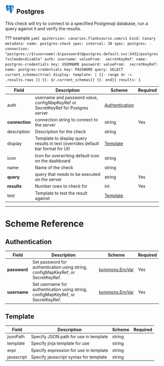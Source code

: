 ## <img src='https://raw.githubusercontent.com/flanksource/flanksource-ui/main/src/icons/postgres.svg' style='height: 32px'/> Postgres

This check will try to connect to a specified Postgresql database, run a query against it and verify the results.

??? example
     ```yaml
      apiVersion: canaries.flanksource.com/v1
      kind: Canary
      metadata:
        name: postgres-check
      spec:
        interval: 30
        spec:
          postgres:
            - connection: "postgres://$(username):$(password)@postgres.default.svc:5432/postgres?sslmode=disable"
              auth:
                username:
                  valueFrom: 
                    secretKeyRef:
                      name: postgres-credentials
                      key: USERNAME
                password:
                  valueFrom: 
                    secretKeyRef:
                      name: postgres-credentials
                      key: PASSWORD
              query: SELECT current_schemas(true)
              display:
                template: |
                  {{- range $r := .results.rows }}
                  {{- $r.current_schemas}}
                  {{- end}}
              results: 1
     ```

| Field | Description | Scheme | Required |
| ----- | ----------- | ------ | -------- |
| auth | username and password value, configMapKeyRef or SecretKeyRef for Postgres server | [Authentication](#authentication) |  |
| **connection** | connection string to connect to the server | string | Yes |
| description | Description for the check | string |  |
| display | Template to display query results in text (overrides default bar format for UI) | [Template](#template) |  |
| icon | Icon for overwriting default icon on the dashboard | string |  |
| name | Name of the check | string |  |
| **query** | query that needs to be executed on the server | string | Yes |
| **results** | Number rows to check for | int | Yes |
| test | Template to test the result against | [Template](#template) |  |

---
# Scheme Reference
## Authentication

| Field | Description | Scheme | Required |
| ----- | ----------- | ------ | -------- |
| **password** | Set password for authentication using string, configMapKeyRef, or SecretKeyRef. | [kommons.EnvVar](https://pkg.go.dev/github.com/flanksource/kommons#EnvVar) | Yes |
| **username** | Set username for authentication using string, configMapKeyRef, or SecretKeyRef. | [kommons.EnvVar](https://pkg.go.dev/github.com/flanksource/kommons#EnvVar) | Yes | 

## Template

| Field | Description | Scheme | Required |
| ----- | ----------- | ------ | -------- |
| jsonPath | Specify JSON path for use in template| string |  |
| template | Specify jinja template for use | string |  |
| expr | Specify expression for use in template  | string |  |
| javascript | Specify javascript syntax for template | string |  |

